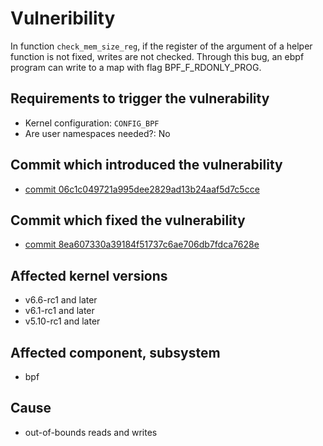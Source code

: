 # Vulneribility
 In function `check_mem_size_reg`, if the register of the argument of a helper function is not fixed, writes are not checked. Through this bug, an ebpf program can write to a map with flag BPF_F_RDONLY_PROG.

## Requirements to trigger the vulnerability
 - Kernel configuration: `CONFIG_BPF`
 - Are user namespaces needed?: No
  
## Commit which introduced the vulnerability
 - [commit 06c1c049721a995dee2829ad13b24aaf5d7c5cce](https://git.kernel.org/pub/scm/linux/kernel/git/torvalds/linux.git/commit/kernel/bpf/verifier.c?id=06c1c049721a995dee2829ad13b24aaf5d7c5cce)

## Commit which fixed the vulnerability
- [commit 8ea607330a39184f51737c6ae706db7fdca7628e](https://git.kernel.org/pub/scm/linux/kernel/git/torvalds/linux.git/commit/?id=8ea607330a39184f51737c6ae706db7fdca7628e)

## Affected kernel versions
- v6.6-rc1 and later 
- v6.1-rc1 and later 
- v5.10-rc1 and later 

## Affected component, subsystem
- bpf

## Cause
- out-of-bounds reads and writes

